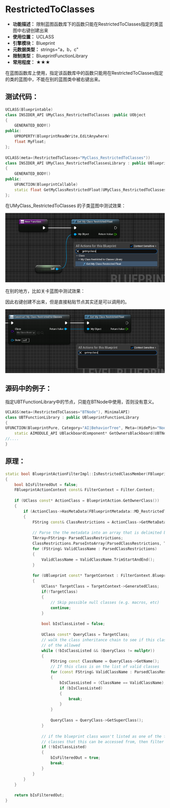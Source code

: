 ﻿# RestrictedToClasses

- **功能描述：** 限制蓝图函数库下的函数只能在RestrictedToClasses指定的类蓝图中右键创建出来
- **使用位置：** UCLASS
- **引擎模块：** Blueprint
- **元数据类型：** strings="a，b，c"
- **限制类型：** BlueprintFunctionLibrary
- **常用程度：** ★★★

在蓝图函数库上使用，指定该函数库中的函数只能用在RestrictedToClasses指定的类的蓝图中，不能在别的蓝图类中被右键出来。

## 测试代码：

```cpp
UCLASS(Blueprintable)
class INSIDER_API UMyClass_RestrictedToClasses :public UObject
{
	GENERATED_BODY()
public:
	UPROPERTY(BlueprintReadWrite,EditAnywhere)
	float MyFloat;
};

UCLASS(meta=(RestrictedToClasses="MyClass_RestrictedToClasses"))
class INSIDER_API UMyClass_RestrictedToClassesLibrary : public UBlueprintFunctionLibrary
{
	GENERATED_BODY()
public:
	UFUNCTION(BlueprintCallable)
	static float GetMyClassRestrictedFloat(UMyClass_RestrictedToClasses* myObject) {return myObject->MyFloat;}
};
```

在UMyClass_RestrictedToClasses 的子类蓝图中测试效果：

![Untitled](Untitled.png)

在别的地方，比如关卡蓝图中测试效果：

因此右键创建不出来，但是直接粘贴节点其实还是可以调用的。

![Untitled](Untitled%201.png)

## 源码中的例子：

指定UBTFunctionLibrary中的节点，只能在BTNode中使用，否则没有意义。

```cpp
UCLASS(meta=(RestrictedToClasses="BTNode"), MinimalAPI)
class UBTFunctionLibrary : public UBlueprintFunctionLibrary
{
UFUNCTION(BlueprintPure, Category="AI|BehaviorTree", Meta=(HidePin="NodeOwner", DefaultToSelf="NodeOwner"))
	static AIMODULE_API UBlackboardComponent* GetOwnersBlackboard(UBTNode* NodeOwner);
//....
}
```

## 原理：

```cpp
static bool BlueprintActionFilterImpl::IsRestrictedClassMember(FBlueprintActionFilter const& Filter, FBlueprintActionInfo& BlueprintAction)
{
	bool bIsFilteredOut = false;
	FBlueprintActionContext const& FilterContext = Filter.Context;
	
	if (UClass const* ActionClass = BlueprintAction.GetOwnerClass())
	{
		if (ActionClass->HasMetaData(FBlueprintMetadata::MD_RestrictedToClasses))
		{
			FString const& ClassRestrictions = ActionClass->GetMetaData(FBlueprintMetadata::MD_RestrictedToClasses);
			
			// Parse the the metadata into an array that is delimited by ',' and trim whitespace
			TArray<FString> ParsedClassRestrictions;
			ClassRestrictions.ParseIntoArray(ParsedClassRestrictions, TEXT(","));
			for (FString& ValidClassName : ParsedClassRestrictions)
			{
				ValidClassName = ValidClassName.TrimStartAndEnd();
			}

			for (UBlueprint const* TargetContext : FilterContext.Blueprints)
			{
				UClass* TargetClass = TargetContext->GeneratedClass;
				if(!TargetClass)
				{
					// Skip possible null classes (e.g. macros, etc)
					continue;
				}

				bool bIsClassListed = false;
				
				UClass const* QueryClass = TargetClass;
				// walk the class inheritance chain to see if this class is one
				// of the allowed
				while (!bIsClassListed && (QueryClass != nullptr))
				{
					FString const ClassName = QueryClass->GetName();
					// If this class is on the list of valid classes
					for (const FString& ValidClassName : ParsedClassRestrictions)
					{
						bIsClassListed = (ClassName == ValidClassName);
						if (bIsClassListed)
						{
							break;
						}
					}
					
					QueryClass = QueryClass->GetSuperClass();
				}
				
				// if the blueprint class wasn't listed as one of the few
				// classes that this can be accessed from, then filter it out
				if (!bIsClassListed)
				{
					bIsFilteredOut = true;
					break;
				}
			}
		}
	}
	
	return bIsFilteredOut;
}
```
